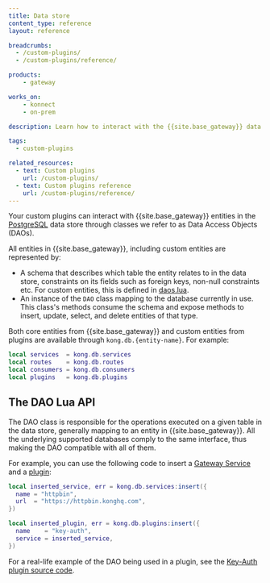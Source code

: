 ```yaml
---
title: Data store
content_type: reference
layout: reference

breadcrumbs:
  - /custom-plugins/
  - /custom-plugins/reference/

products:
    - gateway

works_on:
    - konnect
    - on-prem

description: Learn how to interact with the {{site.base_gateway}} data store in your custom plugin.

tags:
  - custom-plugins

related_resources:
  - text: Custom plugins
    url: /custom-plugins/
  - text: Custom plugins reference
    url: /custom-plugins/reference/
---
```


Your custom plugins can interact with {{site.base_gateway}} entities in the [PostgreSQL](http://www.postgresql.org/) data store through classes we refer to as Data Access Objects (DAOs).

All entities in {{site.base_gateway}}, including custom entities are represented by:
* A schema that describes which table the entity relates to in the data store, constraints on its fields such as foreign keys, non-null constraints etc. For custom entities, this is defined in [daos.lua](custom-plugins/daos.lua).
* An instance of the `DAO` class mapping to the database currently in use.
  This class's methods consume the schema and expose methods to insert, update, select, and delete entities of that type.

Both core entities from {{site.base_gateway}} and custom entities from plugins are
available through `kong.db.{entity-name}`. For example:
```lua
local services  = kong.db.services
local routes    = kong.db.routes
local consumers = kong.db.consumers
local plugins   = kong.db.plugins
```

## The DAO Lua API

The DAO class is responsible for the operations executed on a given table in the data store, generally mapping to an entity in {{site.base_gateway}}.
All the underlying supported databases comply to the same interface, thus making the DAO compatible with all of them.

For example, you can use the following code to insert a [Gateway Service](/gateway/entities/service/) and a [plugin](/gateway/entities/plugin/):
```lua
local inserted_service, err = kong.db.services:insert({
  name = "httpbin",
  url  = "https://httpbin.konghq.com",
})

local inserted_plugin, err = kong.db.plugins:insert({
  name    = "key-auth",
  service = inserted_service,
})
```

For a real-life example of the DAO being used in a plugin, see the [Key-Auth plugin source code](https://github.com/Kong/kong/blob/master/kong/plugins/key-auth/handler.lua).